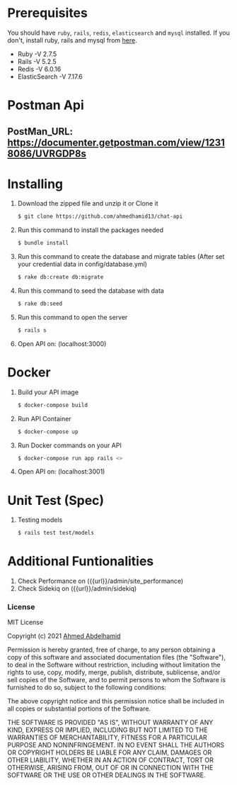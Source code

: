 # Prerequisites

You should have `ruby`, `rails`, `redis`, `elasticsearch` and `mysql` installed. If you don't, install ruby, rails and mysql from [here](https://gorails.com/setup/ubuntu/20.04).

- Ruby -V 2.7.5
- Rails -V 5.2.5
- Redis -V 6.0.16
- ElasticSearch -V 7.17.6

# Postman Api

## PostMan_URL: https://documenter.getpostman.com/view/12318086/UVRGDP8s
# Installing

1. Download the zipped file and unzip it or Clone it
   ```sh
   $ git clone https://github.com/ahmedhamid13/chat-api
   ```
2. Run this command to install the packages needed
   ```sh
   $ bundle install
   ```
3. Run this command to create the database and migrate tables (After set your credential data in config/database.yml)
   ```sh
   $ rake db:create db:migrate
   ```
4. Run this command to seed the database with data
   ```sh
   $ rake db:seed
   ```
5. Run this command to open the server
   ```sh
   $ rails s
   ```
6. Open API on: (localhost:3000)

# Docker

1. Build your API image
   ```sh
   $ docker-compose build
   ```
2. Run API Container
   ```sh
   $ docker-compose up
   ```
3. Run Docker commands on your API
   ```sh
   $ docker-compose run app rails <>
   ```
4. Open API on: (localhost:3001)

# Unit Test (Spec)

1. Testing models
   ```sh
   $ rails test test/models
   ```

# Additional Funtionalities

1. Check Performance on ({{url}}/admin/site_performance)
1. Check Sidekiq on ({{url}}/admin/sidekiq)

### License

MIT License

Copyright (c) 2021 [Ahmed Abdelhamid](https://github.com/ahmedhamid13)

Permission is hereby granted, free of charge, to any person obtaining a copy of this software and associated documentation files (the "Software"), to deal in the Software without restriction, including without limitation the rights to use, copy, modify, merge, publish, distribute, sublicense, and/or sell copies of the Software, and to permit persons to whom the Software is furnished to do so, subject to the following conditions:

The above copyright notice and this permission notice shall be included in all copies or substantial portions of the Software.

THE SOFTWARE IS PROVIDED "AS IS", WITHOUT WARRANTY OF ANY KIND, EXPRESS OR IMPLIED, INCLUDING BUT NOT LIMITED TO THE WARRANTIES OF MERCHANTABILITY, FITNESS FOR A PARTICULAR PURPOSE AND NONINFRINGEMENT. IN NO EVENT SHALL THE AUTHORS OR COPYRIGHT HOLDERS BE LIABLE FOR ANY CLAIM, DAMAGES OR OTHER LIABILITY, WHETHER IN AN ACTION OF CONTRACT, TORT OR OTHERWISE, ARISING FROM, OUT OF OR IN CONNECTION WITH THE SOFTWARE OR THE USE OR OTHER DEALINGS IN THE SOFTWARE.
